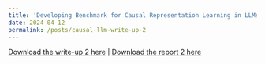 ```yaml
---
title: 'Developing Benchmark for Causal Representation Learning in LLMs'
date: 2024-04-12
permalink: /posts/causal-llm-write-up-2
---
```


<a href = "http://chengguo2000.github.io/files/Blog-Posts/Causal_LLM_Write_Up_2.pdf">Download the write-up 2 here</a>
|
<a href = "http://chengguo2000.github.io/files/Blog-Posts/Cheng_Report-2.pdf">Download the report 2 here</a>